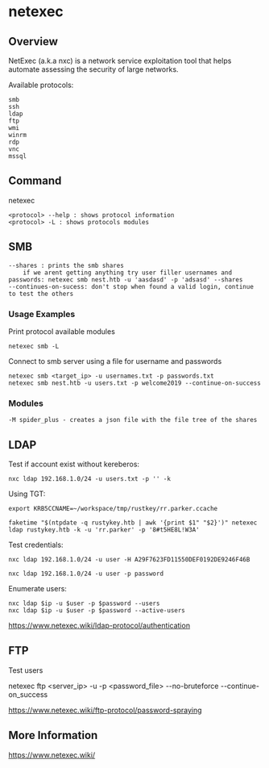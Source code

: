 # netexec

## Overview

NetExec (a.k.a nxc) is a network service exploitation tool that helps automate assessing the security of large networks.

Available protocols:

	smb
	ssh
	ldap
	ftp
	wmi
	winrm
	rdp
	vnc
	mssql

## Command

netexec

	<protocol> --help : shows protocol information
	<protocol> -L : shows protocols modules

## SMB

	--shares : prints the smb shares
		if we arent getting anything try user filler usernames and passwords: netexec smb nest.htb -u 'aasdasd' -p 'adsasd' --shares
	--continues-on-sucess: don't stop when found a valid login, continue to test the others

### Usage Examples

Print protocol available modules

	netexec smb -L

Connect to smb server using a file for username and passwords

	netexec smb <target_ip> -u usernames.txt -p passwords.txt
	netexec smb nest.htb -u users.txt -p welcome2019 --continue-on-success


### Modules

	-M spider_plus - creates a json file with the file tree of the shares


## LDAP

Test if account exist without kereberos:

	nxc ldap 192.168.1.0/24 -u users.txt -p '' -k

Using TGT:

```shell
export KRB5CCNAME=~/workspace/tmp/rustkey/rr.parker.ccache

faketime "$(ntpdate -q rustykey.htb | awk '{print $1" "$2}')" netexec ldap rustykey.htb -k -u 'rr.parker' -p '8#t5HE8L!W3A'
```

Test credentials:

	nxc ldap 192.168.1.0/24 -u user -H A29F7623FD11550DEF0192DE9246F46B

	nxc ldap 192.168.1.0/24 -u user -p password

Enumerate users:

	nxc ldap $ip -u $user -p $password --users
	nxc ldap $ip -u $user -p $password --active-users

https://www.netexec.wiki/ldap-protocol/authentication



## FTP

Test users

netexec ftp <server_ip> -u <userfile> -p <password_file> --no-bruteforce --continue-on_success

https://www.netexec.wiki/ftp-protocol/password-spraying

## More Information

https://www.netexec.wiki/
